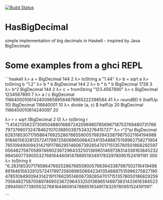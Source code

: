 [![Build Status](https://travis-ci.org/thma/HasBigDecimal.svg?branch=master)](https://travis-ci.org/thma/HasBigDecimal)

# HasBigDecimal
simple implementation of big decimals in Haskell - inspired by Java BigDecimals

# Some examples from a ghci REPL
´´´haskell
λ> a = BigDecimal 144 2
λ> toString a
"1.44"
λ> b = sqrt a
λ> toString b
"1.2"
λ> b * b
BigDecimal 144 2
λ> b * b * b
BigDecimal 1728 3
λ> b^2
BigDecimal 144 2
λ> c = fromString "123.4567890"
λ> c
BigDecimal 1234567890 7
λ> a / c
BigDecimal 1166400010614240096589584878965222398584 41
λ> roundBD it (halfUp 10)
BigDecimal 116640001 10
λ> divide (a, c) $ halfUp 20
BigDecimal 1166400010614240097 20

λ> r = sqrt (BigDecimal 2 0)
λ> toString r
"1.4142135623730950488016887242096980785696718753769480731766797379907324784621070388503875343276415727"
λ> r^2*pi
BigDecimal 6283185307179586476925286766559005768394338798750211641949889184615632812572417997256069650684234135488875159962758271904785109490094314219117662951460673928547017151357805018682925970564827587058974690236729643325013696514697383143361638452329945607739055327681644609147889519349178329780951524191191 300
λ> toString it
"6.283185307179586476925286766559005768394338798750211641949889184615632812572417997256069650684234135488875159962758271904785109490094314219117662951460673928547017151357805018682925970564827587058974690236729643325013696514697383143361638452329945607739055327681644609147889519349178329780951524191191"

´´´

